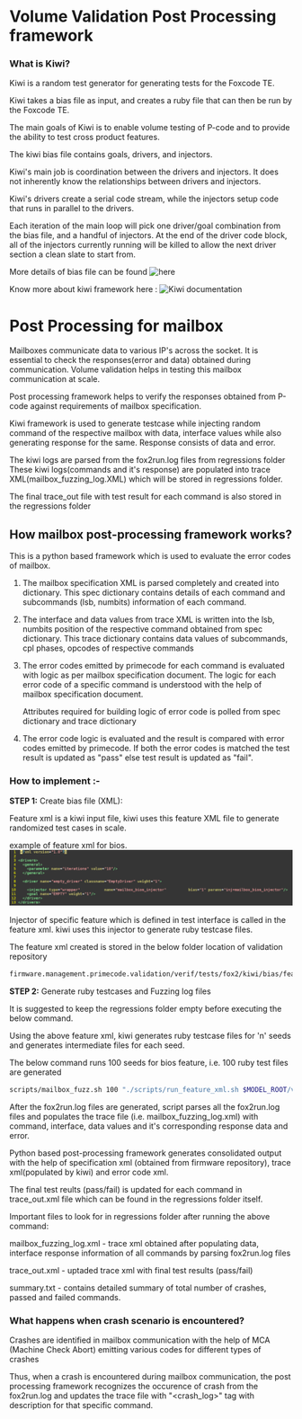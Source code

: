 Volume Validation Post Processing framework
=======================================================

 
### What is Kiwi?


Kiwi is a random test generator for generating tests for the Foxcode TE. 

Kiwi takes a bias file as input, and creates a ruby file that can then be run by the Foxcode TE. 

The main goals of Kiwi is to enable volume testing of P-code and to provide the ability to test cross product features.


The kiwi bias file contains goals, drivers, and injectors. 

Kiwi's main job is coordination between the drivers and injectors. It does not inherently know the relationships between drivers and injectors. 

Kiwi's drivers create a serial code stream, while the injectors setup code that runs in parallel to the drivers. 

Each iteration of the main loop will pick one driver/goal combination from the bias file, and a handful of injectors. At the end of the driver code block, all of the injectors currently running will be killed to allow the next driver section a clean slate to start from.

More details of bias file can be found ![here](https://wiki.ith.intel.com/pages/viewpage.action?pageId=2836772655#Kiwi-Biasfiles)


Know more about kiwi framework here : ![Kiwi documentation](https://wiki.ith.intel.com/pages/viewpage.action?spaceKey=ServerPcode&title=Kiwi)

Post Processing for mailbox
=======================================================


Mailboxes communicate data to various IP's across the socket.
It is essential to check the responses(error and data) obtained during communication.
Volume validation helps in testing this mailbox communication at scale.   

Post processing framework helps to verify the responses obtained from P-code against requirements of mailbox specification.

Kiwi framework is used to generate testcase while injecting random command of the respective mailbox with data, interface values while also generating response for the same.
Response consists of data and error.

The kiwi logs are parsed from the fox2run.log files from regressions folder
These kiwi logs(commands and it's response) are populated into trace XML(mailbox_fuzzing_log.XML) which will be stored in regressions folder.

The final trace_out file with test result for each command is also stored in the regressions folder

## How mailbox post-processing framework works?


This is a python based framework which is used to evaluate the error codes of mailbox.

1. The mailbox specification XML is parsed completely and created into dictionary.
   This spec dictionary contains details of each command and subcommands (lsb, numbits) information of each command. 

2. The interface and data values from trace XML is written into the lsb,
   numbits position of the respective command obtained from spec dictionary.
   This trace dictionary contains data values of subcommands, cpl phases,
   opcodes of respective commands

3. The error codes emitted by primecode for each command is evaluated with
   logic as per mailbox specification document.
   The logic for each error code of a specific command is understood with the
   help of mailbox specification document.
  
   Attributes required for building logic of error code is polled from spec
   dictionary and trace dictionary

4. The error code logic is evaluated and the result is compared with error
   codes emitted by primecode.
   If both the error codes is matched the test result is updated as "pass"
   else test result is updated as "fail".


### How to implement :-
 
**STEP 1:** Create bias file (XML):

Feature xml is a kiwi input file, kiwi uses this feature XML file to generate
randomized test cases in scale. 

example of feature xml for bios.
![Image](feature_xml.png)

Injector of specific feature which is defined in test interface is called in the feature xml.
kiwi uses this injector to generate ruby testcase files.

The feature xml created is stored in the below folder location of validation
repository
```sh
firmware.management.primecode.validation/verif/tests/fox2/kiwi/bias/feature_xml/
```

**STEP 2:** Generate ruby testcases and Fuzzing log files

It is suggested to keep the regressions folder empty before executing the below command.

Using the above feature xml, kiwi generates ruby testcase files for 'n' seeds and generates intermediate files for each seed.

The below command runs 100 seeds for bios feature, i.e. 100 ruby test files are generated
```sh
scripts/mailbox_fuzz.sh 100 "./scripts/run_feature_xml.sh $MODEL_ROOT/verif/tests/fox2/kiwi/bias/feature_xml/bios.xml"
```

After the fox2run.log files are generated, script parses all the fox2run.log files and populates the trace file (i.e. mailbox_fuzzing_log.xml) with command, interface, data values and it's corresponding response data and error.


Python based post-processing framework generates consolidated output with the help of specification xml (obtained from firmware repository), trace xml(populated by kiwi) and error code xml.

The final test reults (pass/fail) is updated for each command in trace_out.xml file which can be found in the regressions folder itself.


Important files to look for in regressions folder after running the above
command:

mailbox_fuzzing_log.xml - trace xml obtained after populating data, interface response information of all commands by parsing fox2run.log files

trace_out.xml - uptaded trace xml with final test results (pass/fail)

summary.txt - contains detailed summary of total number of crashes, passed and failed commands.


### What happens when crash scenario is encountered?

Crashes are identified in mailbox communication with the help of MCA (Machine Check Abort) emitting various codes for different types of crashes

Thus, when a crash is encountered during mailbox communication, 
the post processing framework recognizes the occurence of crash from the fox2run.log and updates the trace file with "<crash_log>" tag with description for that specific command.
